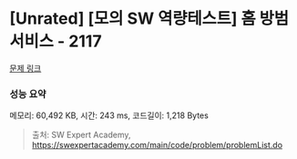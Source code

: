 # [Unrated] [모의 SW 역량테스트] 홈 방범 서비스 - 2117 

[문제 링크](https://swexpertacademy.com/main/code/problem/problemDetail.do?contestProbId=AV5V61LqAf8DFAWu) 

### 성능 요약

메모리: 60,492 KB, 시간: 243 ms, 코드길이: 1,218 Bytes



> 출처: SW Expert Academy, https://swexpertacademy.com/main/code/problem/problemList.do
